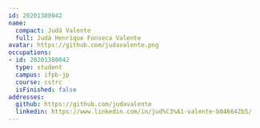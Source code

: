 ```yaml
---
id: 20201380042
name:
  compact: Judá Valente
  full: Judá Henrique Fonseca Valente
avatar: https://github.com/judavalente.png
occupations:
- id: 20201380042
  type: student
  campus: ifpb-jp
  course: cstrc
  isFinished: false
addresses:
  github: https://github.com/judavalente
  linkedin: https://www.linkedin.com/in/jud%C3%A1-valente-b046642b5/
---
```

